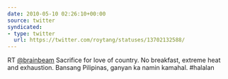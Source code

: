```yaml
---
date: 2010-05-10 02:26:10+00:00
source: twitter
syndicated:
- type: twitter
  url: https://twitter.com/roytang/statuses/13702132588/
---
```


RT [@brainbeam](https://twitter.com/brainbeam/) Sacrifice for love of country. No breakfast, extreme heat and exhaustion. Bansang Pilipinas, ganyan ka namin kamahal. #halalan